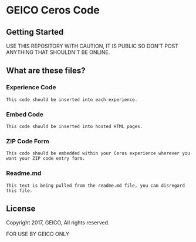 # GEICO Ceros Code



## Getting Started
USE THIS REPOSITORY WITH CAUTION, IT IS PUBLIC SO DON'T POST ANYTHING THAT SHOULDN'T BE ONLINE.


## What are these files?
### Experience Code


```
This code should be inserted into each experience.
```

### Embed Code


```
This code should be inserted into hosted HTML pages.
```

### ZIP Code Form

```
This code should be embedded within your Ceros experience wherever you want your ZIP code entry form.
```

### Readme.md


```
This text is being pulled from the readme.md file, you can disregard this file.
```



## License

Copyright 2017, GEICO, All rights reserved.

FOR USE BY GEICO ONLY

